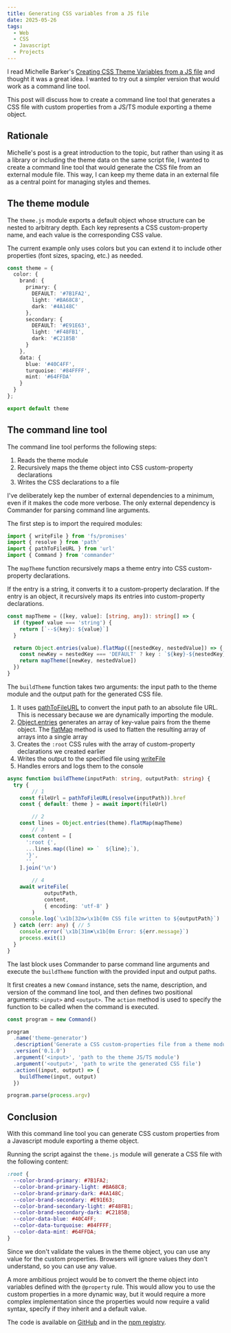```yaml
---
title: Generating CSS variables from a JS file
date: 2025-05-26
tags:
  - Web
  - CSS
  - Javascript
  - Projects
---
```


I read Michelle Barker's [Creating CSS Theme Variables from a JS file](https://css-irl.info/creating-css-variables-from-a-js-file/) and thought it was a great idea. I wanted to try out a simpler version that would work as a command line tool.

This post will discuss how to create a command line tool that generates a CSS file with custom properties from a JS/TS module exporting a theme object.

## Rationale

Michelle's post is a great introduction to the topic, but rather than using it as a library or including the theme data on the same script file, I wanted to create a command line tool that would generate the CSS file from an external module file. This way, I can keep my theme data in an external file as a central point for managing styles and themes.

## The theme module

The `theme.js` module exports a default object whose structure can be nested to arbitrary depth. Each key represents a CSS custom-property name, and each value is the corresponding CSS value.

The current example only uses colors but you can extend it to include other properties (font sizes, spacing, etc.) as needed.

```typescript
const theme = {
  color: {
    brand: {
      primary: {
        DEFAULT: '#7B1FA2',
        light: '#BA68C8',
        dark: '#4A148C'
      },
      secondary: {
        DEFAULT: '#E91E63',
        light: '#F48FB1',
        dark: '#C2185B'
      }
    },
    data: {
      blue: '#40C4FF',
      turquoise: '#84FFFF',
      mint: '#64FFDA'
    }
  }
};

export default theme
```

## The command line tool

The command line tool performs the following steps:

1. Reads the theme module
2. Recursively maps the theme object into CSS custom-property declarations
3. Writes the CSS declarations to a file

I've deliberately kep the number of external dependencies to a minimum, even if it makes the code more verbose. The only external dependency is Commander for parsing command line arguments.

The first step is to import the required modules:

```typescript
import { writeFile } from 'fs/promises'
import { resolve } from 'path'
import { pathToFileURL } from 'url'
import { Command } from 'commander'
```

The `mapTheme` function recursively maps a theme entry into CSS custom-property declarations.

If the entry is a string, it converts it to a custom-property declaration. If the entry is an object, it recursively maps its entries into custom-property declarations.

```typescript
const mapTheme = ([key, value]: [string, any]): string[] => {
  if (typeof value === 'string') {
    return [`--${key}: ${value}`]
  }

  return Object.entries(value).flatMap(([nestedKey, nestedValue]) => {
    const newKey = nestedKey === 'DEFAULT' ? key : `${key}-${nestedKey}`
    return mapTheme([newKey, nestedValue])
  })
}
```

The `buildTheme` function takes two arguments: the input path to the theme module and the output path for the generated CSS file.

1. It uses [pathToFileURL](https://nodejs.org/api/url.html#urlpathtofileurlpath-options) to convert the input path to an absolute file URL. This is necessary because we are dynamically importing the module.
2. [Object.entries](https://developer.mozilla.org/en-US/docs/Web/JavaScript/Reference/Global_Objects/Object/entries) generates an array of key-value pairs from the theme object. The [flatMap](https://developer.mozilla.org/en-US/docs/Web/JavaScript/Reference/Global_Objects/Array/flatMap) method is used to flatten the resulting array of arrays into a single array
3. Creates the `:root` CSS rules with the array of custom-property declarations we created earlier
4. Writes the output to the specified file using [writeFile](https://nodejs.org/api/fs/promises.html#fs_fspromises_writefilefile-data-options)
5. Handles errors and logs them to the console

```typescript
async function buildTheme(inputPath: string, outputPath: string) {
  try {
		// 1
    const fileUrl = pathToFileURL(resolve(inputPath)).href
    const { default: theme } = await import(fileUrl)

		// 2
    const lines = Object.entries(theme).flatMap(mapTheme)
		// 3
    const content = [
      ':root {',
      ...lines.map((line) => `  ${line};`),
      '}',
      '',
    ].join('\n')

		// 4
    await writeFile(
			outputPath,
			content,
			{ encoding: 'utf-8' }
		)
    console.log(`\x1b[32m✔\x1b[0m CSS file written to ${outputPath}`)
  } catch (err: any) { // 5
    console.error(`\x1b[31m✖\x1b[0m Error: ${err.message}`)
    process.exit(1)
  }
}
```

The last block uses Commander to parse command line arguments and execute the `buildTheme` function with the provided input and output paths.

It first creates a new `Command` instance, sets the name, description, and version of the command line tool, and then defines two positional arguments: `<input>` and `<output>`. The `action` method is used to specify the function to be called when the command is executed.

```typescript
const program = new Command()

program
  .name('theme-generator')
  .description('Generate a CSS custom-properties file from a theme module')
  .version('0.1.0')
  .argument('<input>', 'path to the theme JS/TS module')
  .argument('<output>', 'path to write the generated CSS file')
  .action((input, output) => {
    buildTheme(input, output)
  })

program.parse(process.argv)
```

## Conclusion

With this command line tool you can generate CSS custom properties from a Javascript module exporting a theme object.

Running the script against the `theme.js` module will generate a CSS file with the following content:

```css
:root {
  --color-brand-primary: #7B1FA2;
  --color-brand-primary-light: #BA68C8;
  --color-brand-primary-dark: #4A148C;
  --color-brand-secondary: #E91E63;
  --color-brand-secondary-light: #F48FB1;
  --color-brand-secondary-dark: #C2185B;
  --color-data-blue: #40C4FF;
  --color-data-turquoise: #84FFFF;
  --color-data-mint: #64FFDA;
}
```

Since we don't validate the values in the theme object, you can use any value for the custom properties. Browsers will ignore values they don't understand, so you can use any value.

A more ambitious project would be to convert the theme object into variables defined with the `@property` rule. This would allow you to use the custom properties in a more dynamic way, but it would require a more complex implementation since the properties would now require a valid syntax, specify if they inherit and a default value.

The code is available on [GitHub](https://github.com/caraya/theme-generator) and in the [npm registry](https://www.npmjs.com/package/@elrond25/theme-generator).
